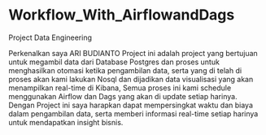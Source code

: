 # Workflow_With_AirflowandDags
Project Data Engineering

Perkenalkan saya ARI BUDIANTO
Project ini adalah project yang bertujuan untuk megambil data dari Database Postgres dan proses untuk menghasilkan otomasi 
ketika pengambilan data, serta yang di telah di proses akan kami lakukan Nosql dan dijadikan data visualisasi
yang akan menampilkan real-time di Kibana, Semua proses ini kami schedule menggunakan Airflow dan Dags yang akan di update setiap harinya.
Dengan Project ini saya harapkan dapat mempersingkat waktu dan biaya dalam pengambilan data, serta memberi informasi real-time 
setiap harinya untuk mendapatkan insight bisnis.
